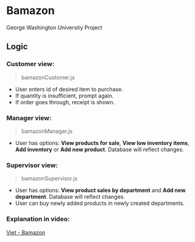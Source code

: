 # Bamazon
George Washington University Project

## Logic

### Customer view:
>bamazonCustomer.js

* User enters id of desired item to purchase.
* If quantity is insufficient, prompt again.
* If order goes through, receipt is shown.

### Manager view:
>bamazonManager.js

* User has options: **View products for sale**, **View low inventory items**, **Add inventory** or **Add new product**. Database will reflect changes.

### Supervisor view:
>bamazonSupervisor.js

* User has options: **View product sales by department** and **Add new department**. Database will reflect changes.
* User can buy newly added products in newly created departments.

### Explanation in video:

[Viet - Bamazon](https://youtu.be/nvKzmRri8jU)


